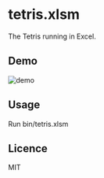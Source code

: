 # tetris.xlsm

The Tetris running in Excel.

## Demo
![demo](https://user-images.githubusercontent.com/17229643/44389251-4a33f880-a565-11e8-91ec-7dcd98123262.gif)

## Usage
Run bin/tetris.xlsm

## Licence
MIT
